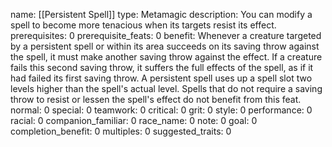 name: [[Persistent Spell]]
type: Metamagic
description: You can modify a spell to become more tenacious when its targets resist its effect.
prerequisites: 0
prerequisite_feats: 0
benefit: Whenever a creature targeted by a persistent spell or within its area succeeds on its saving throw against the spell, it must make another saving throw against the effect. If a creature fails this second saving throw, it suffers the full effects of the spell, as if it had failed its first saving throw. A persistent spell uses up a spell slot two levels higher than the spell's actual level. Spells that do not require a saving throw to resist or lessen the spell's effect do not benefit from this feat.
normal: 0
special: 0
teamwork: 0
critical: 0
grit: 0
style: 0
performance: 0
racial: 0
companion_familiar: 0
race_name: 0
note: 0
goal: 0
completion_benefit: 0
multiples: 0
suggested_traits: 0
